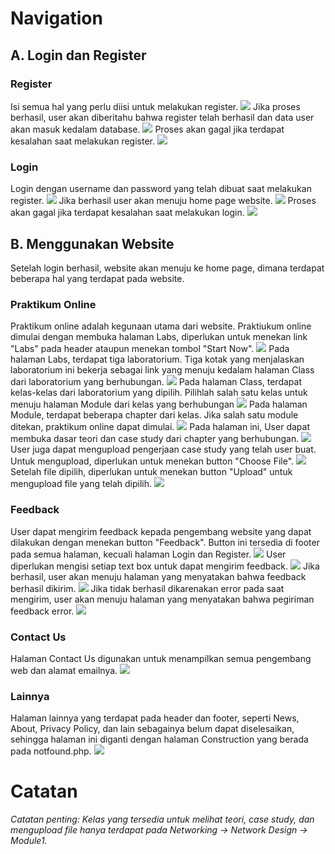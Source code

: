 # Navigation
## A. Login dan Register
### Register
Isi semua hal yang perlu diisi untuk melakukan register.
![](md_img/reg_input.png)
Jika proses berhasil, user akan diberitahu bahwa register telah berhasil dan data user akan masuk kedalam database.
![](md_img/reg_success.png)
Proses akan gagal jika terdapat kesalahan saat melakukan register.
![](md_img/reg_error.png)

### Login 
Login dengan username dan password yang telah dibuat saat melakukan register.
![](md_img/log_input.png)
Jika berhasil user akan menuju home page website.
![](md_img/home_pg.png)
Proses akan gagal jika terdapat kesalahan saat melakukan login.
![](md_img/log_error.png)

## B. Menggunakan Website
Setelah login berhasil, website akan menuju ke home page, dimana terdapat beberapa hal yang terdapat pada website.

### Praktikum Online
Praktikum online adalah kegunaan utama dari website. Praktiukum online dimulai dengan membuka halaman Labs, diperlukan untuk menekan link "Labs" pada header ataupun menekan tombol "Start Now".
![](md_img/click_labs.png)
Pada halaman Labs, terdapat tiga laboratorium. Tiga kotak yang menjalaskan laboratorium ini bekerja sebagai link yang menuju kedalam halaman Class dari laboratorium yang berhubungan.
![](md_img/labs_pg.png)
Pada halaman Class, terdapat kelas-kelas dari laboratorium yang dipilih. Pilihlah salah satu kelas untuk menuju halaman Module dari kelas yang berhubungan
![](md_img/class_pg.png)
Pada halaman Module, terdapat beberapa chapter dari kelas. Jika salah satu module ditekan, praktikum online dapat dimulai.
![](md_img/module_pg.png)
Pada halaman ini, User dapat membuka dasar teori dan case study dari chapter yang berhubungan.
![](md_img/module1_pg.png)
User juga dapat mengupload pengerjaan case study yang telah user buat. Untuk mengupload, diperlukan untuk menekan button "Choose File". 
![](md_img/file_up.png)
Setelah file dipilih, diperlukan untuk menekan button "Upload" untuk mengupload file yang telah dipilih.
![](md_img/upload_file.png)

### Feedback
User dapat mengirim feedback kepada pengembang website yang dapat dilakukan dengan menekan button "Feedback". Button ini tersedia di footer pada semua halaman, kecuali halaman Login dan Register.
![](md_img/feed_foot.png)
User diperlukan mengisi setiap text box untuk dapat mengirim feedback. 
![](md_img/feed_input.png)
Jika berhasil, user akan menuju halaman yang menyatakan bahwa feedback berhasil dikirim.
![](md_img/feed_success.png)
Jika tidak berhasil dikarenakan error pada saat mengirim, user akan menuju halaman yang menyatakan bahwa pegiriman feedback error.
![](md_img/feed_error.png)

### Contact Us
Halaman Contact Us digunakan untuk menampilkan semua pengembang web dan alamat emailnya.
![](md_img/contact_pg.png)

### Lainnya
Halaman lainnya yang terdapat pada header dan footer, seperti News, About, Privacy Policy, dan lain sebagainya belum dapat diselesaikan, sehingga halaman ini diganti dengan halaman Construction yang berada pada notfound.php.
![](md_img/sorry_pg.png)

# Catatan
*Catatan penting: Kelas yang tersedia untuk melihat teori, case study, dan mengupload file hanya terdapat pada 
Networking → Network Design → Module1.*
